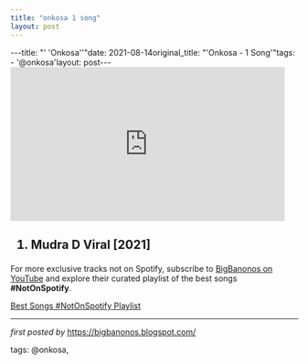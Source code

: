 ```yaml
---
title: "onkosa 1 song"
layout: post
---
```

---title: "' 'Onkosa''"date: 2021-08-14original_title: "'Onkosa  - 1 Song'"tags:  - '@onkosa'layout: post---<iframe frameborder="0" height="270" src="https://youtube.com/embed/KUjPv94LOWo" width="480"></iframe><h2><ol><li>Mudra D Viral [2021]</li></ol></h2><!--Subscribe and Playlist Links--><div>    <p>For more exclusive tracks not on Spotify, subscribe to <a href="https://www.youtube.com/@BigBanonos" target="_blank">BigBanonos on YouTube</a> and explore their curated playlist of the best songs <strong>#NotOnSpotify</strong>.</p>    <p><a href="https://www.youtube.com/playlist?list=PLtuNtuTatqI0kFahUCbtbfenC_ET5O_tr" target="_blank">Best Songs #NotOnSpotify Playlist<br /></a></p></div><hr /><p><em>first posted by</em> <a href="https://bigbanonos.blogspot.com/" rel="noopener" target="_new">https://bigbanonos.blogspot.com/</a></p><p>tags: @onkosa,</p>